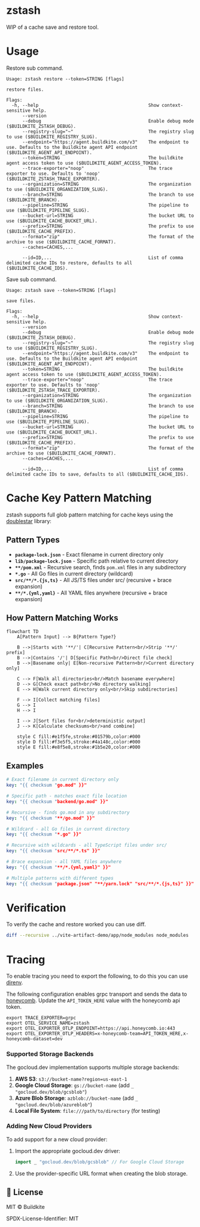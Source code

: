 # zstash

WIP of a cache save and restore tool.

# Usage

Restore sub command.

```
Usage: zstash restore --token=STRING [flags]

restore files.

Flags:
  -h, --help                                         Show context-sensitive help.
      --version
      --debug                                        Enable debug mode ($BUILDKITE_ZSTASH_DEBUG).
      --registry-slug="~"                            The registry slug to use ($BUILDKITE_REGISTRY_SLUG).
      --endpoint="https://agent.buildkite.com/v3"    The endpoint to use. Defaults to the Buildkite agent API endpoint ($BUILDKITE_AGENT_API_ENDPOINT).
      --token=STRING                                 The buildkite agent access token to use ($BUILDKITE_AGENT_ACCESS_TOKEN).
      --trace-exporter="noop"                        The trace exporter to use. Defaults to 'noop' ($BUILDKITE_ZSTASH_TRACE_EXPORTER).
      --organization=STRING                          The organization to use ($BUILDKITE_ORGANIZATION_SLUG).
      --branch=STRING                                The branch to use ($BUILDKITE_BRANCH).
      --pipeline=STRING                              The pipeline to use ($BUILDKITE_PIPELINE_SLUG).
      --bucket-url=STRING                            The bucket URL to use ($BUILDKITE_CACHE_BUCKET_URL).
      --prefix=STRING                                The prefix to use ($BUILDKITE_CACHE_PREFIX).
      --format="zip"                                 The format of the archive to use ($BUILDKITE_CACHE_FORMAT).
      --caches=CACHES,...

      --id=ID,...                                    List of comma delimited cache IDs to restore, defaults to all ($BUILDKITE_CACHE_IDS).
```

Save sub command.

```
Usage: zstash save --token=STRING [flags]

save files.

Flags:
  -h, --help                                         Show context-sensitive help.
      --version
      --debug                                        Enable debug mode ($BUILDKITE_ZSTASH_DEBUG).
      --registry-slug="~"                            The registry slug to use ($BUILDKITE_REGISTRY_SLUG).
      --endpoint="https://agent.buildkite.com/v3"    The endpoint to use. Defaults to the Buildkite agent API endpoint ($BUILDKITE_AGENT_API_ENDPOINT).
      --token=STRING                                 The buildkite agent access token to use ($BUILDKITE_AGENT_ACCESS_TOKEN).
      --trace-exporter="noop"                        The trace exporter to use. Defaults to 'noop' ($BUILDKITE_ZSTASH_TRACE_EXPORTER).
      --organization=STRING                          The organization to use ($BUILDKITE_ORGANIZATION_SLUG).
      --branch=STRING                                The branch to use ($BUILDKITE_BRANCH).
      --pipeline=STRING                              The pipeline to use ($BUILDKITE_PIPELINE_SLUG).
      --bucket-url=STRING                            The bucket URL to use ($BUILDKITE_CACHE_BUCKET_URL).
      --prefix=STRING                                The prefix to use ($BUILDKITE_CACHE_PREFIX).
      --format="zip"                                 The format of the archive to use ($BUILDKITE_CACHE_FORMAT).
      --caches=CACHES,...

      --id=ID,...                                    List of comma delimited cache IDs to save, defaults to all ($BUILDKITE_CACHE_IDS).
```

# Cache Key Pattern Matching

zstash supports full glob pattern matching for cache keys using the [doublestar](https://github.com/bmatcuk/doublestar) library:

## Pattern Types

- **`package-lock.json`** - Exact filename in current directory only
- **`lib/package-lock.json`** - Specific path relative to current directory  
- **`**/pom.xml`** - Recursive search, finds `pom.xml` files in any subdirectory
- **`*.go`** - All Go files in current directory (wildcard)
- **`src/**/*.{js,ts}`** - All JS/TS files under src/ (recursive + brace expansion)
- **`**/*.{yml,yaml}`** - All YAML files anywhere (recursive + brace expansion)

## How Pattern Matching Works

```mermaid
flowchart TD
    A[Pattern Input] --> B{Pattern Type?}
    
    B -->|Starts with '**/'| C[Recursive Pattern<br/>Strip '**/' prefix]
    B -->|Contains '/'| D[Specific Path<br/>Direct file check]
    B -->|Basename only| E[Non-recursive Pattern<br/>Current directory only]
    
    C --> F[Walk all directories<br/>Match basename everywhere]
    D --> G[Check exact path<br/>No directory walking]
    E --> H[Walk current directory only<br/>Skip subdirectories]
    
    F --> I[Collect matching files]
    G --> I
    H --> I
    
    I --> J[Sort files for<br/>deterministic output]
    J --> K[Calculate checksums<br/>and combine]
    
    style C fill:#e1f5fe,stroke:#01579b,color:#000
    style D fill:#f3e5f5,stroke:#4a148c,color:#000
    style E fill:#e8f5e8,stroke:#1b5e20,color:#000
```

## Examples

```yaml
# Exact filename in current directory only
key: "{{ checksum "go.mod" }}"

# Specific path - matches exact file location  
key: "{{ checksum "backend/go.mod" }}"

# Recursive - finds go.mod in any subdirectory
key: "{{ checksum "**/go.mod" }}"

# Wildcard - all Go files in current directory
key: "{{ checksum "*.go" }}"

# Recursive with wildcards - all TypeScript files under src/
key: "{{ checksum "src/**/*.ts" }}"

# Brace expansion - all YAML files anywhere
key: "{{ checksum "**/*.{yml,yaml}" }}"

# Multiple patterns with different types
key: "{{ checksum "package.json" "**/yarn.lock" "src/**/*.{js,ts}" }}"
```

# Verification

To verify the cache and restore worked you can use diff.

```bash
diff --recursive ../vite-artifact-demo/app/node_modules node_modules
```

# Tracing

To enable tracing you need to export the following, to do this you can use [direnv](https://direnv.net/).

The following configuration enables grpc transport and sends the data to [honeycomb](https://www.honeycomb.io/distributed-tracing). Update the `API_TOKEN_HERE` value with the honeycomb api token.

```
export TRACE_EXPORTER=grpc
export OTEL_SERVICE_NAME=zstash
export OTEL_EXPORTER_OTLP_ENDPOINT=https://api.honeycomb.io:443
export OTEL_EXPORTER_OTLP_HEADERS=x-honeycomb-team=API_TOKEN_HERE,x-honeycomb-dataset=dev
```

### Supported Storage Backends

The gocloud.dev implementation supports multiple storage backends:

1. **AWS S3**: `s3://bucket-name?region=us-east-1`
2. **Google Cloud Storage**: `gs://bucket-name` (add `_ "gocloud.dev/blob/gcsblob"`)
3. **Azure Blob Storage**: `azblob://bucket-name` (add `_ "gocloud.dev/blob/azureblob"`)
4. **Local File System**: `file:///path/to/directory` (for testing)

### Adding New Cloud Providers

To add support for a new cloud provider:

1. Import the appropriate gocloud.dev driver:
   ```go
   import _ "gocloud.dev/blob/gcsblob" // For Google Cloud Storage
   ```

2. Use the provider-specific URL format when creating the blob storage.

## 📝 License

MIT © Buildkite

SPDX-License-Identifier: MIT